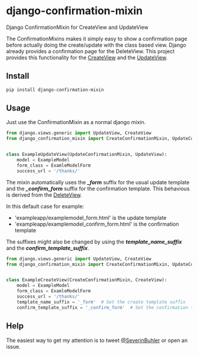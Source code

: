 # django-confirmation-mixin
Django ConfirmationMixin for CreateView and UpdateView

The ConfirmationMixins makes it simply easy to show a confirmation page before actually doing the create/update with the class based view. Django already provides a confirmation page for the DeleteView. This project provides this functionality for the [CreateView](https://docs.djangoproject.com/en/1.11/ref/class-based-views/generic-editing/#createview) and the [UpdateView](https://docs.djangoproject.com/en/1.11/ref/class-based-views/generic-editing/#updateview).

## Install

```bash
pip install django-confirmation-mixin
```

## Usage
Just use the ConfirmationMixin as a normal django mixin.
```python
from django.views.generic import UpdateView, CreateView
from django_confirmation_mixin import CreateConfirmationMixin, UpdateConfirmationMixin


class ExampleUpdateView(UpdateConfirmationMixin, UpdateView):
    model = ExampleModel
    form_class = ExamleModelForm
    success_url = '/thanks/'
```
The mixin automatically uses the _**_form**_ suffix for the usual update template and the _**_confirm_form**_ suffix for the confirmation template. This behavious is derived from the [DeleteView](https://docs.djangoproject.com/en/1.11/ref/class-based-views/generic-editing/#django.views.generic.edit.DeleteView.template_name_suffix).

In this default case for example:
* 'exampleapp/examplemodel_form.html' is the update template
* 'exampleapp/examplemodel_confirm_form.html' is the confirmation template

The suffixes might also be changed by using the **_template_name_suffix_** and the **_confirm_template_suffix_**.
```python
from django.views.generic import UpdateView, CreateView
from django_confirmation_mixin import CreateConfirmationMixin, UpdateConfirmationMixin


class ExampleCreateView(CreateConfirmationMixin, CreateView):
    model = ExampleModel
    form_class = ExamleModelForm
    success_url = '/thanks/'
    template_name_suffix = '_form'  # Set the create template suffix
    confirm_template_suffix = '_confirm_form'  # Set the confirmation template suffix
```

## Help

The easiest way to get my attention is to tweet [@SeverinBuhler](https://twitter.com/SeverinBuhler) or open an issue.
